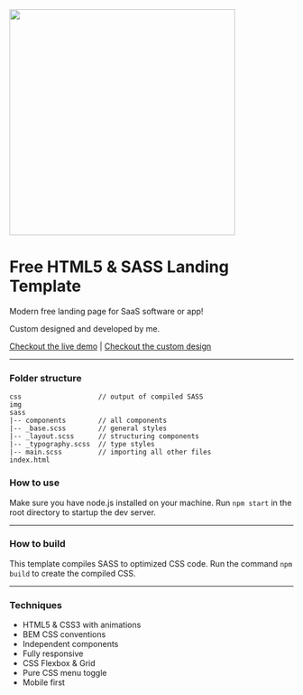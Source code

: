 
<img src="https://cdn.dribbble.com/users/3231685/screenshots/14445192/media/23f9cf6d07617635d87d3abb52237af9.png" width="400" height="auto">

# Free HTML5 & SASS Landing Template

Modern free landing page for SaaS software or app! 

Custom designed and developed by me. 

[Checkout the live demo](https://sanderdebr.github.io/html-sass-landing-template/) | [Checkout the custom design](https://dribbble.com/shots/14445192-Landing-page-template)

<hr/>

### Folder structure

```
css                   // output of compiled SASS
img
sass
|-- components        // all components
|-- _base.scss        // general styles
|-- _layout.scss      // structuring components
|-- _typography.scss  // type styles
|-- main.scss         // importing all other files
index.html
```


### How to use
Make sure you have node.js installed on your machine. Run `npm start` in the root directory to startup the dev server.

<hr/>

### How to build
This template compiles SASS to optimized CSS code. Run the command `npm build` to create the compiled CSS.

<hr/>

### Techniques
<ul>
  <li>HTML5 & CSS3 with animations</li>
  <li>BEM CSS conventions</li>
  <li>Independent components</li>
  <li>Fully responsive</li>
  <li>CSS Flexbox & Grid</li>
  <li>Pure CSS menu toggle</li>
  <li>Mobile first</li>
</ul>
